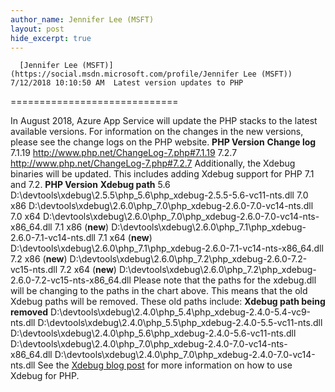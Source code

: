 ```yaml
---
author_name: Jennifer Lee (MSFT)
layout: post
hide_excerpt: true
---
```

      [Jennifer Lee (MSFT)](https://social.msdn.microsoft.com/profile/Jennifer Lee (MSFT))  7/12/2018 10:10:50 AM  Latest version updates to PHP
=============================

 In August 2018, Azure App Service will update the PHP stacks to the latest available versions. For information on the changes in the new versions, please see the change logs on the PHP website.    **PHP Version** **Change log**   7.1.19 <http://www.php.net/ChangeLog-7.php#7.1.19>   7.2.7 <http://www.php.net/ChangeLog-7.php#7.2.7>    Additionally, the Xdebug binaries will be updated. This includes adding Xdebug support for PHP 7.1 and 7.2.    **PHP Version** **Xdebug path**   5.6 D:\devtools\xdebug\2.5.5\php\_5.6\php\_xdebug-2.5.5-5.6-vc11-nts.dll   7.0 x86 D:\devtools\xdebug\2.6.0\php\_7.0\php\_xdebug-2.6.0-7.0-vc14-nts.dll   7.0 x64 D:\devtools\xdebug\2.6.0\php\_7.0\php\_xdebug-2.6.0-7.0-vc14-nts-x86\_64.dll   7.1 x86 (**new**) D:\devtools\xdebug\2.6.0\php\_7.1\php\_xdebug-2.6.0-7.1-vc14-nts.dll   7.1 x64 (**new**) D:\devtools\xdebug\2.6.0\php\_7.1\php\_xdebug-2.6.0-7.1-vc14-nts-x86\_64.dll   7.2 x86 (**new**) D:\devtools\xdebug\2.6.0\php\_7.2\php\_xdebug-2.6.0-7.2-vc15-nts.dll   7.2 x64 (**new**) D:\devtools\xdebug\2.6.0\php\_7.2\php\_xdebug-2.6.0-7.2-vc15-nts-x86\_64.dll    Please note that the paths for the xdebug.dll will be changing to the paths in the chart above. This means that the old Xdebug paths will be removed. These old paths include:    **Xdebug path being removed**   D:\devtools\xdebug\2.4.0\php\_5.4\php\_xdebug-2.4.0-5.4-vc9-nts.dll   D:\devtools\xdebug\2.4.0\php\_5.5\php\_xdebug-2.4.0-5.5-vc11-nts.dll   D:\devtools\xdebug\2.4.0\php\_5.6\php\_xdebug-2.4.0-5.6-vc11-nts.dll   D:\devtools\xdebug\2.4.0\php\_7.0\php\_xdebug-2.4.0-7.0-vc14-nts-x86\_64.dll   D:\devtools\xdebug\2.4.0\php\_7.0\php\_xdebug-2.4.0-7.0-vc14-nts.dll    See the [Xdebug blog post](https://blogs.msdn.microsoft.com/waws/2014/04/04/troubleshooting-php-performance-in-microsoft-azure-web-sites-with-xdebug/) for more information on how to use Xdebug for PHP.     
